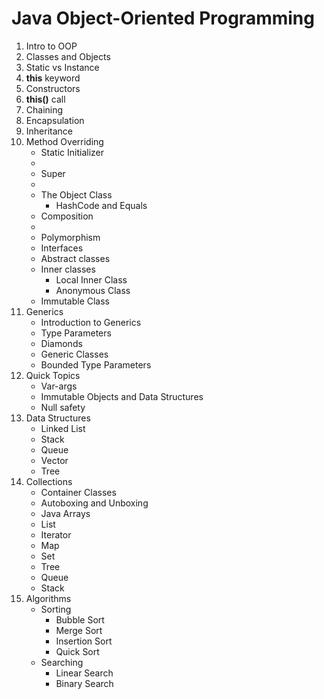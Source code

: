 # Java Object-Oriented Programming

1. Intro to OOP
2. Classes and Objects
3. Static vs Instance
4. **this** keyword
5. Constructors
6. **this()** call
7. Chaining
8. Encapsulation
9. Inheritance
10. Method Overriding
     * Static Initializer
     * 
     * Super
     * 
     * The Object Class
         * HashCode and Equals
     * Composition
     * 
     * Polymorphism
     * Interfaces
     * Abstract classes
     * Inner classes
         * Local Inner Class
         * Anonymous Class
     * Immutable Class
11. Generics
     * Introduction to Generics
     * Type Parameters
     * Diamonds
     * Generic Classes
     * Bounded Type Parameters
12. Quick Topics
     * Var-args
     * Immutable Objects and Data Structures
     * Null safety
13. Data Structures
     * Linked List
     * Stack
     * Queue
     * Vector
     * Tree
14. Collections
     * Container Classes
     * Autoboxing and Unboxing
     * Java Arrays
     * List
     * Iterator
     * Map
     * Set
     * Tree
     * Queue
     * Stack
15. Algorithms
     * Sorting
         * Bubble Sort
         * Merge Sort
         * Insertion Sort
         * Quick Sort
     * Searching
         * Linear Search
         * Binary Search 
